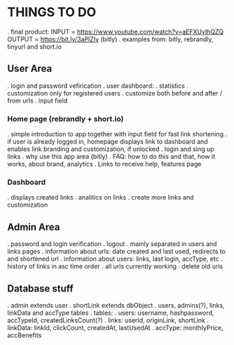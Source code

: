 # THINGS TO DO

. final product:
INPUT = https://www.youtube.com/watch?v=aEFXUylhQZQ
OUTPUT = https://bit.ly/3aPlZIv (bitly)
. examples from: bitly, rebrandly, tinyurl and short.io

## User Area

. login and password vefirication
. user dashboard:
. statistics
. customization only for registered users
. customize both before and after / from urls
. input field

### Home page (rebrandly + short.io)

. simple introduction to app together with input field for fast link shortening
. if user is already logged in, homepage displays link to dashboard and enables link branding
and customization, if unlocked
. login and sing up links
. why use this app area (bitly)
. FAQ: how to do this and that, how it works, about brand, analytics
. Links to receive help, features page

### Dashboard

. displays created links
. analitics on links
. create more links and customization

## Admin Area

. password and login verification
. logout
. mainly separated in users and links pages
. information about urls: date created and last used, redirects to and shortened url
. information about users: links, last login, accType, etc
. history of links in asc time order
. all urls currently working
. delete old urls

## Database stuff

. admin extends user
. shortLink extends dbObject
. users, admins(?), links, linkData and accType tables
. tables:
. users: username, hashpassword, accTypeId, createdLinksCount(?)
. links: userId, originLink, shortLink
. linkData: linkId, clickCount, createdAt, lastUsedAt
. accType: monthlyPrice, accBenefits
